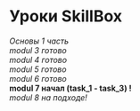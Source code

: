 # **Уроки SkillBox** <br>

_Основы 1 часть <br>
modul 3 готово <br>
modul 4 готово <br>
modul 5 готово <br>
modul 6 готово <br>_
**modul 7 начал (task_1 - task_3) !** <br>
_modul 8 на подходе! <br>_

